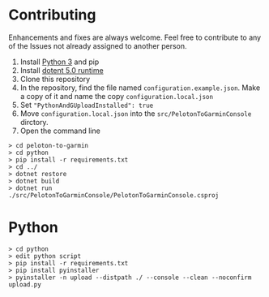 # Contributing

Enhancements and fixes are always welcome. Feel free to contribute to any of the Issues not already assigned to another person.

1. Install [Python 3](https://www.python.org/downloads/) and pip
1. Install [dotent 5.0 runtime](https://dotnet.microsoft.com/download/dotnet/5.0/runtime)
1. Clone this repository
1. In the repository, find the file named `configuration.example.json`. Make a copy of it and name the copy `configuration.local.json`
1. Set `"PythonAndGUploadInstalled": true`
1. Move `configuration.local.json` into the `src/PelotonToGarminConsole` dirctory.
1. Open the command line

```
> cd peloton-to-garmin
> cd python
> pip install -r requirements.txt
> cd ../
> dotnet restore
> dotnet build
> dotnet run ./src/PelotonToGarminConsole/PelotonToGarminConsole.csproj
```

# Python
```
> cd python
> edit python script
> pip install -r requirements.txt
> pip install pyinstaller
> pyinstaller -n upload --distpath ./ --console --clean --noconfirm upload.py
```